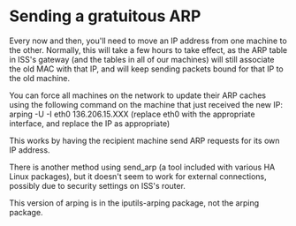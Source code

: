 # Sending a gratuitous ARP

Every now and then, you'll need to move an IP address from one machine to the other. Normally, this will take a few hours to take effect, as the ARP table in ISS's gateway (and the tables in all of our machines) will still associate the old MAC with that IP, and will keep sending packets bound for that IP to the old machine.

You can force all machines on the network to update their ARP caches using the following command on the machine that just received the new IP:
    arping -U -I eth0 136.206.15.XXX
(replace eth0 with the appropriate interface, and replace the IP as appropriate)

This works by having the recipient machine send ARP requests for its own IP address.

There is another method using send_arp (a tool included with various HA Linux packages), but it doesn't seem to work for external connections, possibly due to security settings on ISS's router.

This version of arping is in the iputils-arping package, not the arping package.
